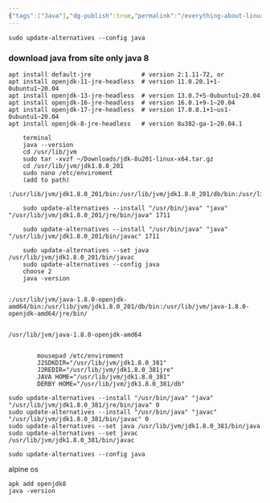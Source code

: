 ```yaml
---
{"tags":["Java"],"dg-publish":true,"permalink":"/everything-about-linux/java-installion-jdk8/","dgPassFrontmatter":true,"noteIcon":""}
---
```



```
sudo update-alternatives --config java       
```
### download java from site only java 8

```
apt install default-jre              # version 2:1.11-72, or
apt install openjdk-11-jre-headless  # version 11.0.20.1+1-0ubuntu1~20.04
apt install openjdk-13-jre-headless  # version 13.0.7+5-0ubuntu1~20.04
apt install openjdk-16-jre-headless  # version 16.0.1+9-1~20.04
apt install openjdk-17-jre-headless  # version 17.0.8.1+1~us1-0ubuntu1~20.04
apt install openjdk-8-jre-headless   # version 8u382-ga-1~20.04.1

```
		terminal 
		java --version
		cd /usr/lib/jvm
		sudo tar -xvzf ~/Downloads/jdk-8u201-linux-x64.tar.gz
		cd /usr/lib/jvm/jdk1.8.0_201
		sudo nano /etc/enviroment
		(add to path)
		:/usr/lib/jvm/jdk1.8.0_201/bin:/usr/lib/jvm/jdk1.8.0_201/db/bin:/usr/lib/jvm/jdk1.8.0_201/jre/bin/
	
		sudo update-alternatives --install "/usr/bin/java" "java" "/usr/lib/jvm/jdk1.8.0_201/jre/bin/java" 1711
	
		sudo update-alternatives --install "/usr/bin/java" "java" "/usr/lib/jvm/jdk1.8.0_201/bin/javac" 1711
	
		sudo update-alternatives --set java /usr/lib/jvm/jdk1.8.0_201/bin/javac
		sudo update-alternatives --config java                                 
		choose 2
		java -version
	
	
	:/usr/lib/jvm/java-1.8.0-openjdk-amd64/bin:/usr/lib/jvm/jdk1.8.0_201/db/bin:/usr/lib/jvm/java-1.8.0-openjdk-amd64/jre/bin/
	
	
	/usr/lib/jvm/java-1.8.0-openjdk-amd64
	

			mousepad /etc/enviroment
			J2SDKDIR="/usr/lib/jvm/jdk1.8.0_381"
			J2REDIR="/usr/lib/jvm/jdk1.8.0_381jre"
			JAVA HOME="/usr/lib/jvm/jdk1.8.0_381"
			DERBY HOME="/usr/lib/jvm/jdk1.8.0_381/db"

	sudo update-alternatives --install "/usr/bin/java" "java" "/usr/lib/jvm/jdk1.8.0_381/jre/bin/java" 0		
	sudo update-alternatives --install "/usr/bin/java" "javac" "/usr/lib/jvm/jdk1.8.0_381/bin/javac" 0
	sudo update-alternatives --set java /usr/lib/jvm/jdk1.8.0_381/bin/java
	sudo update-alternatives --set javac /usr/lib/jvm/jdk1.8.0_381/bin/javac
```
sudo update-alternatives --config java       
```
alpine os

	apk add openjdk8
	java -version
	